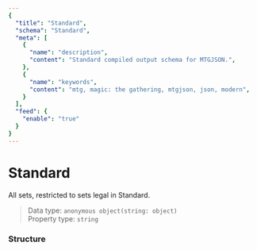 ```yaml
---
{
  "title": "Standard",
  "schema": "Standard",
  "meta": [
    {
      "name": "description",
      "content": "Standard compiled output schema for MTGJSON.",
    },
    {
      "name": "keywords",
      "content": "mtg, magic: the gathering, mtgjson, json, modern",
    }
  ],
  "feed": {
    "enable": "true"
  }
}
---
```


# Standard

All sets, restricted to sets legal in Standard.

> Data type: `anonymous object(string: object)`  
> Property type: `string`   

### Structure

<GenerateTable/>